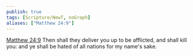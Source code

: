 ```yaml
---
publish: true
tags: [Scripture/NewT, noGraph]
aliases: ["Matthew 24:9"]
---
```

[Matthew 24:9](https://churchofjesuschrist.org/study/scriptures/nt/matt/24?lang=eng&id=p9#p9) Then shall they deliver you up to be afflicted, and shall kill you: and ye shall be hated of all nations for my name's sake.

